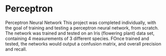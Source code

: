# Perceptron
Perceptron Neural Network
This project was completed individually, with the goal of training and testing a perceptron neural network, from scratch. The  network was trained and tested on an Iris (flowering plant) data set, containing 4 measurements of 3 different species. FOnce trained and tested, the networks would output a confusion matrix, and overall precision and recall.
